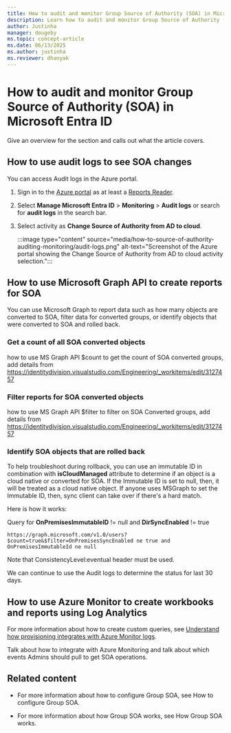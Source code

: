 ```yaml
---
title: How to audit and monitor Group Source of Authority (SOA) in Microsoft Entra ID
description: Learn how to audit and monitor Group Source of Authority (SOA) in Microsoft Entra ID.
author: Justinha
manager: dougeby
ms.topic: concept-article
ms.date: 06/13/2025
ms.author: justinha
ms.reviewer: dhanyak
---
```


# How to audit and monitor Group Source of Authority (SOA) in Microsoft Entra ID

Give an overview for the section and calls out what the article covers. 







## How to use audit logs to see SOA changes  

You can access Audit logs in the Azure portal.


1. Sign in to the [Azure portal](https://portal.azure.com) as at least a [Reports Reader](/entra/identity/role-based-access-control/permissions-reference#cloud-application-administrator). 

1. Select **Manage Microsoft Entra ID** > **Monitoring** > **Audit logs** or search for **audit logs** in the search bar.

1. Select activity as **Change Source of Authority from AD to cloud**.

   :::image type="content" source="media/how-to-source-of-authority-auditing-monitoring/audit-logs.png" alt-text="Screenshot of the Azure portal showing the Change Source of Authority from AD to cloud activity selection.":::

## How to use Microsoft Graph API to create reports for SOA 

You can use Microsoft Graph to report data such as how many objects are converted to SOA, filter data for converted groups, or identify objects that were converted to SOA and rolled back. 

### Get a count of all SOA converted objects

how to use MS Graph API $count to get the count of SOA converted groups, add details from https://identitydivision.visualstudio.com/Engineering/_workitems/edit/3127457

### Filter reports for SOA converted objects

how to use MS Graph API $filter to filter on SOA Converted groups, add details from https://identitydivision.visualstudio.com/Engineering/_workitems/edit/3127457

### Identify SOA objects that are rolled back 

To help troubleshoot during rollback, you can use an immutable ID in combination with **isCloudManaged** attribute to determine if an object is a cloud native or converted for SOA. If the Immutable ID is set to null, then, it will be treated as a cloud native object. If anyone uses MSGraph to set the Immutable ID, then, sync client can take over if there's a hard match.

Here is how it works:

Query for **OnPremisesImmutableID** != null and **DirSyncEnabled** != true

`https://graph.microsoft.com/v1.0/users?$count=true&$filter=OnPremisesSyncEnabled ne true and OnPremisesImmutableId ne null`

Note that ConsistencyLevel:eventual header must be used.

We can continue to use the Audit logs to determine the status for last 30 days.


## How to use Azure Monitor to create workbooks and reports using Log Analytics 

For more information about how to create custom queries, see [Understand how provisioning integrates with Azure Monitor logs](/entra/identity/app-provisioning/application-provisioning-log-analytics).


Talk about how to integrate with Azure Monitoring and talk about which events Admins should pull to get SOA operations.


## Related content

- For more information about how to configure Group SOA, see How to configure Group SOA.

- For more information about how Group SOA works, see How Group SOA works.
